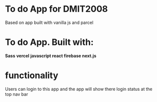 # To do App for DMIT2008

Based on app built with vanilla js and parcel

# To do App. Built with:

**Sass**
**vercel**
**javascript
react
firebase
next.js**

# functionality

Users can login to this app and the app will show there
login status at the top nav bar
